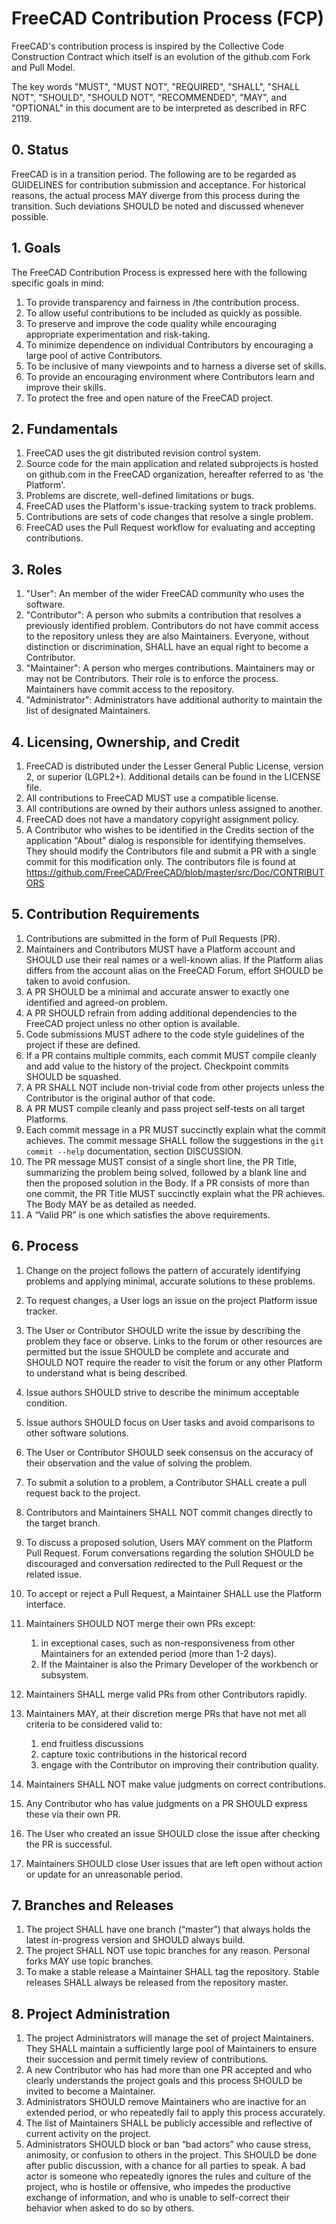 # FreeCAD Contribution Process (FCP)

FreeCAD's contribution process is inspired by the Collective Code Construction Contract which itself is an evolution of the github.com Fork and Pull Model.

The key words "MUST", "MUST NOT", "REQUIRED", "SHALL", "SHALL NOT", "SHOULD", "SHOULD NOT", "RECOMMENDED",  "MAY", and "OPTIONAL" in this document are to be interpreted as described in RFC 2119.


## 0. Status

FreeCAD is in a transition period. The following are to be regarded as GUIDELINES for contribution submission and acceptance. For historical reasons, the actual process MAY diverge from this process during the transition.  Such deviations SHOULD be noted and discussed whenever possible.

## 1. Goals

The FreeCAD Contribution Process is expressed here with the following specific goals in mind:

1. To provide transparency and fairness in /the contribution process.
2. To allow useful contributions to be included as quickly as possible.
3. To preserve and improve the code quality while encouraging appropriate experimentation and risk-taking.
4. To minimize dependence on individual Contributors by encouraging a large pool of active Contributors.
5. To be inclusive of many viewpoints and to harness a diverse set of skills.
6. To provide an encouraging environment where Contributors learn and improve their skills.
7. To protect the free and open nature of the FreeCAD project.

## 2. Fundamentals

1. FreeCAD uses the git distributed revision control system.
2. Source code for the main application and related subprojects is hosted on github.com in the FreeCAD organization, hereafter referred to as 'the Platform'.
3. Problems are discrete, well-defined limitations or bugs.
4. FreeCAD uses the Platform's issue-tracking system to track problems.
5. Contributions are sets of code changes that resolve a single problem.
6. FreeCAD uses the Pull Request workflow for evaluating and accepting contributions.

## 3. Roles
1. "User": An member of the wider FreeCAD community who uses the software.
2. "Contributor":  A person who submits a contribution that resolves a previously identified problem. Contributors do not have commit access to the repository unless they are also Maintainers. Everyone, without distinction or discrimination, SHALL have an equal right to become a Contributor.
3. "Maintainer": A person who merges contributions. Maintainers may or may not be Contributors. Their role is to enforce the process. Maintainers have commit access to the repository.
4. "Administrator": Administrators have additional authority to maintain the list of designated Maintainers.

## 4. Licensing, Ownership, and Credit
1. FreeCAD is distributed under the Lesser General Public License, version 2, or superior (LGPL2+).  Additional details can be found in the LICENSE file.
2. All contributions to FreeCAD MUST use a compatible license.
3. All contributions are owned by their authors unless assigned to another.
4. FreeCAD does not have a mandatory copyright assignment policy.
5. A Contributor who wishes to be identified in the Credits section of the application "About" dialog is responsible for identifying themselves. They should modify the Contributors file and submit a PR with a single commit for this modification only. The contributors file is found at https://github.com/FreeCAD/FreeCAD/blob/master/src/Doc/CONTRIBUTORS 

## 5. Contribution Requirements

1. Contributions are submitted in the form of Pull Requests (PR).
2. Maintainers and Contributors MUST have a Platform account and SHOULD use their real names or a well-known alias. If the Platform alias differs from the account alias on the FreeCAD Forum, effort SHOULD be taken to avoid confusion.
3. A PR SHOULD be a minimal and accurate answer to exactly one identified and agreed-on problem.
4. A PR SHOULD refrain from adding additional dependencies to the FreeCAD project unless no other option is available.
5. Code submissions MUST adhere to the code style guidelines of the project if these are defined.
6. If a PR contains multiple commits, each commit MUST compile cleanly and add value to the history of the project. Checkpoint commits SHOULD be squashed.
7. A PR SHALL NOT include non-trivial code from other projects unless the Contributor is the original author of that code.
8. A PR MUST compile cleanly and pass project self-tests on all target Platforms.
9. Each commit message in a PR MUST succinctly explain what the commit achieves. The commit message SHALL follow the suggestions in the `git commit --help` documentation, section DISCUSSION.
10. The PR message MUST consist of a single short line, the PR Title, summarizing the problem being solved, followed by a blank line and then the proposed solution in the Body. If a PR consists of more than one commit, the PR Title MUST succinctly explain what the PR achieves. The Body MAY be as detailed as needed.
11. A “Valid PR” is one which satisfies the above requirements.

## 6. Process

1. Change on the project follows the pattern of accurately identifying problems and applying minimal, accurate solutions to these problems.
2. To request changes, a User logs an issue on the project Platform issue tracker.
3. The User or Contributor SHOULD write the issue by describing the problem they face or observe. Links to the forum or other resources are permitted but the issue SHOULD be complete and accurate and SHOULD NOT require the reader to visit the forum or any other Platform to understand what is being described.
4. Issue authors SHOULD strive to describe the minimum acceptable condition.
5. Issue authors SHOULD focus on User tasks and avoid comparisons to other software solutions.
6. The User or Contributor SHOULD seek consensus on the accuracy of their observation and the value of solving the problem.
7. To submit a solution to a problem, a Contributor SHALL create a pull request back to the project.
8. Contributors and Maintainers SHALL NOT commit changes directly to the target branch.
9. To discuss a proposed solution, Users MAY comment on the Platform Pull Request. Forum conversations regarding the solution SHOULD be discouraged and conversation redirected to the Pull Request or the related issue.
10. To accept or reject a Pull Request, a Maintainer SHALL use the Platform interface.
11. Maintainers SHOULD NOT merge their own PRs except:
    1. in exceptional cases, such as non-responsiveness from other Maintainers for an extended period (more than 1-2 days).
    2. If the Maintainer is also the Primary Developer of the workbench or subsystem.

12. Maintainers SHALL merge valid PRs from other Contributors rapidly.
13. Maintainers MAY, at their discretion merge PRs that have not met all criteria to be considered valid to:
    1. end fruitless discussions
    2. capture toxic contributions in the historical record
    3. engage with the Contributor on improving their contribution quality.
14. Maintainers SHALL NOT make value judgments on correct contributions.
15. Any Contributor who has value judgments on a PR SHOULD express these via their own PR.
16. The User who created an issue SHOULD close the issue after checking the PR is successful.
17. Maintainers SHOULD close User issues that are left open without action or update for an unreasonable period.

## 7. Branches and Releases

1. The project SHALL have one branch (“master”) that always holds the latest in-progress version and SHOULD always build.
2. The project SHALL NOT use topic branches for any reason. Personal forks MAY use topic branches.
3. To make a stable release a Maintainer SHALL tag the repository. Stable releases SHALL always be released from the repository master.

## 8. Project Administration

1. The project Administrators will manage the set of project Maintainers.  They SHALL maintain a sufficiently large pool of Maintainers to ensure their succession and permit timely review of contributions.
2. A new Contributor who has had more than one PR accepted and who clearly understands the project goals and this process SHOULD be invited to become a Maintainer.
3. Administrators SHOULD remove Maintainers who are inactive for an extended period, or who repeatedly fail to apply this process accurately.
4. The list of Maintainers SHALL be publicly accessible and reflective of current activity on the project.
5. Administrators SHOULD block or ban “bad actors” who cause stress, animosity, or confusion to others in the project. This SHOULD be done after public discussion, with a chance for all parties to speak. A bad actor is someone who repeatedly ignores the rules and culture of the project, who is hostile or offensive, who impedes the productive exchange of information, and who is unable to self-correct their behavior when asked to do so by others.
